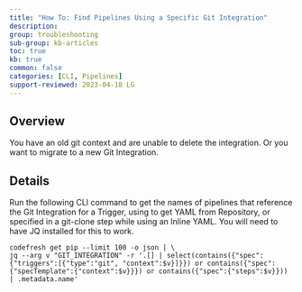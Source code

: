 ```yaml
---
title: "How To: Find Pipelines Using a Specific Git Integration"
description: 
group: troubleshooting
sub-group: kb-articles
toc: true
kb: true
common: false
categories: [CLI, Pipelines]
support-reviewed: 2023-04-18 LG
---
```


## Overview

You have an old git context and are unable to delete the integration. Or you
want to migrate to a new Git Integration.

## Details

Run the following CLI command to get the names of pipelines that reference the
Git Integration for a Trigger, using to get YAML from Repository, or specified
in a git-clone step while using an Inline YAML. You will need to have JQ
installed for this to work.

    
    
    codefresh get pip --limit 100 -o json | \  
    jq --arg v "GIT_INTEGRATION" -r '.[] | select(contains({"spec":{"triggers":[{"type":"git", "context":$v}]}}) or contains({"spec":{"specTemplate":{"context":$v}}}) or contains({"spec":{"steps":$v}})) | .metadata.name'

